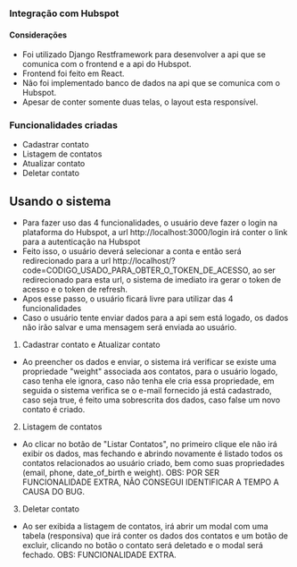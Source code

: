 ### Integração com Hubspot

#### Considerações

- Foi utilizado Django Restframework para desenvolver a api que se comunica com o frontend e a api do Hubspot.
- Frontend foi feito em React.
- Não foi implementado banco de dados na api que se comunica com o Hubspot.
- Apesar de conter somente duas telas, o layout esta responsível.

### Funcionalidades criadas

- Cadastrar contato
- Listagem de contatos
- Atualizar contato
- Deletar contato

## Usando o sistema

- Para fazer uso das 4 funcionalidades, o usuário deve fazer o login na plataforma do Hubspot, a url http://localhost:3000/login irá conter o link para a autenticação na Hubspot
- Feito isso, o usuário deverá selecionar a conta e então será redirecionado para a url http://localhost/?code=CODIGO_USADO_PARA_OBTER_O_TOKEN_DE_ACESSO, ao ser redirecionado para esta url, o sistema de imediato ira gerar o token de acesso e o token de refresh.
- Apos esse passo, o usuário ficará livre para utilizar das 4 funcionalidades
- Caso o usuário tente enviar dados para a api sem está logado, os dados não irão salvar e uma mensagem será enviada ao usuário.

1. Cadastrar contato e Atualizar contato
- Ao preencher os dados e enviar, o sistema irá verificar se existe uma propriedade "weight" associada aos contatos, para o usuário logado, caso tenha ele ignora, caso não tenha ele cria essa propriedade, em seguida o sistema verifica se o e-mail fornecido já está cadastrado, caso seja true, é feito uma sobrescrita dos dados, caso false um novo contato é criado.
2. Listagem de contatos
- Ao clicar no botão de "Listar Contatos", no primeiro clique ele não irá exibir os dados, mas fechando e abrindo novamente é listado todos os contatos relacionados ao usuário criado, bem como suas propriedades (email, phone, date_of_birth e weight). OBS: POR SER FUNCIONALIDADE EXTRA, NÃO CONSEGUI IDENTIFICAR A TEMPO A CAUSA DO BUG.
3. Deletar contato
- Ao ser exibida a listagem de contatos, irá abrir um modal com uma tabela (responsiva) que irá conter os dados dos contatos e um botão de excluir, clicando no botão o contato será deletado e o modal será fechado. OBS: FUNCIONALIDADE EXTRA.
